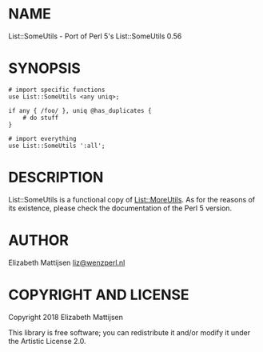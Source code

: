 NAME
====

List::SomeUtils - Port of Perl 5's List::SomeUtils 0.56

SYNOPSIS
========

    # import specific functions
    use List::SomeUtils <any uniq>;

    if any { /foo/ }, uniq @has_duplicates {
        # do stuff
    }

    # import everything
    use List::SomeUtils ':all';

DESCRIPTION
===========

List::SomeUtils is a functional copy of [List::MoreUtils](List::MoreUtils). As for the reasons of its existence, please check the documentation of the Perl 5 version.

AUTHOR
======

Elizabeth Mattijsen <liz@wenzperl.nl>

COPYRIGHT AND LICENSE
=====================

Copyright 2018 Elizabeth Mattijsen

This library is free software; you can redistribute it and/or modify it under the Artistic License 2.0.

